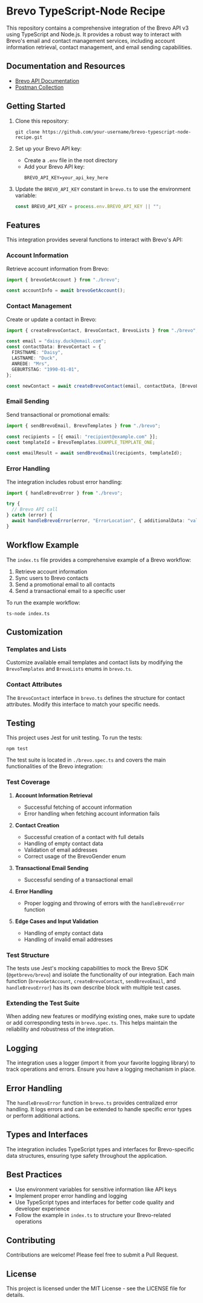 # Brevo TypeScript-Node Recipe

This repository contains a comprehensive integration of the Brevo API v3 using TypeScript and Node.js. 
It provides a robust way to interact with Brevo's email and contact management services, including account information retrieval, contact management, and email sending capabilities.

## Documentation and Resources

- [Brevo API Documentation](https://developers.brevo.com/reference/getting-started-1)
- [Postman Collection](https://developers.brevo.com/docs/postman)

## Getting Started

1. Clone this repository:
   ```
   git clone https://github.com/your-username/brevo-typescript-node-recipe.git
   ```

2. Set up your Brevo API key:
   - Create a `.env` file in the root directory
   - Add your Brevo API key:
     ```
     BREVO_API_KEY=your_api_key_here
     ```

3. Update the `BREVO_API_KEY` constant in `brevo.ts` to use the environment variable:
   ```typescript
   const BREVO_API_KEY = process.env.BREVO_API_KEY || "";
   ```

## Features

This integration provides several functions to interact with Brevo's API:

### Account Information

Retrieve account information from Brevo:

```typescript
import { brevoGetAccount } from "./brevo";

const accountInfo = await brevoGetAccount();
```

### Contact Management

Create or update a contact in Brevo:

```typescript
import { createBrevoContact, BrevoContact, BrevoLists } from "./brevo";

const email = "daisy.duck@email.com";
const contactData: BrevoContact = {
  FIRSTNAME: "Daisy",
  LASTNAME: "Duck",
  ANREDE: "Mrs",
  GEBURTSTAG: "1990-01-01",
};

const newContact = await createBrevoContact(email, contactData, [BrevoLists.EXAMPLE_LIST_ONE]);
```

### Email Sending

Send transactional or promotional emails:

```typescript
import { sendBrevoEmail, BrevoTemplates } from "./brevo";

const recipients = [{ email: "recipient@example.com" }];
const templateId = BrevoTemplates.EXAMPLE_TEMPLATE_ONE;

const emailResult = await sendBrevoEmail(recipients, templateId);
```

### Error Handling

The integration includes robust error handling:

```typescript
import { handleBrevoError } from "./brevo";

try {
  // Brevo API call
} catch (error) {
  await handleBrevoError(error, "ErrorLocation", { additionalData: "value" });
}
```

## Workflow Example

The `index.ts` file provides a comprehensive example of a Brevo workflow:

1. Retrieve account information
2. Sync users to Brevo contacts
3. Send a promotional email to all contacts
4. Send a transactional email to a specific user

To run the example workflow:

```
ts-node index.ts
```

## Customization

### Templates and Lists

Customize available email templates and contact lists by modifying the `BrevoTemplates` and `BrevoLists` enums in `brevo.ts`.

### Contact Attributes

The `BrevoContact` interface in `brevo.ts` defines the structure for contact attributes. Modify this interface to match your specific needs.

## Testing

This project uses Jest for unit testing. To run the tests:

```
npm test
```

The test suite is located in `./brevo.spec.ts` and covers the main functionalities of the Brevo integration:


### Test Coverage

1. **Account Information Retrieval**
   - Successful fetching of account information
   - Error handling when fetching account information fails

2. **Contact Creation**
   - Successful creation of a contact with full details
   - Handling of empty contact data
   - Validation of email addresses
   - Correct usage of the BrevoGender enum

3. **Transactional Email Sending**
   - Successful sending of a transactional email

4. **Error Handling**
   - Proper logging and throwing of errors with the `handleBrevoError` function

5. **Edge Cases and Input Validation**
   - Handling of empty contact data
   - Handling of invalid email addresses

### Test Structure

The tests use Jest's mocking capabilities to mock the Brevo SDK (`@getbrevo/brevo`) and isolate the functionality of our integration. Each main function (`brevoGetAccount`, `createBrevoContact`, `sendBrevoEmail`, and `handleBrevoError`) has its own describe block with multiple test cases.

### Extending the Test Suite

When adding new features or modifying existing ones, make sure to update or add corresponding tests in `brevo.spec.ts`. This helps maintain the reliability and robustness of the integration.

## Logging

The integration uses a logger (import it from your favorite logging library) to track operations and errors. Ensure you have a logging mechanism in place.

## Error Handling

The `handleBrevoError` function in `brevo.ts` provides centralized error handling. It logs errors and can be extended to handle specific error types or perform additional actions.

## Types and Interfaces

The integration includes TypeScript types and interfaces for Brevo-specific data structures, ensuring type safety throughout the application.

## Best Practices

- Use environment variables for sensitive information like API keys
- Implement proper error handling and logging
- Use TypeScript types and interfaces for better code quality and developer experience
- Follow the example in `index.ts` to structure your Brevo-related operations

## Contributing

Contributions are welcome! Please feel free to submit a Pull Request.

## License

This project is licensed under the MIT License - see the LICENSE file for details.